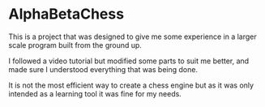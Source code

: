 AlphaBetaChess
==============

This is a project that was designed to give me some experience in a larger scale program built from the ground up.

I followed a video tutorial but modified some parts to suit me better, and made sure I understood everything that was being done. 

It is not the most efficient way to create a chess engine but as it was only intended as a learning tool it was fine for my needs.
